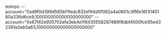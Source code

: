 testrpc --account="0xd9f0d399d565bf1fedc832ef94d0f062a4a0601c3ff6e16f3140180a336d6cb9,100000000000000000000" --account="0x67f42e905702efa3eb4e1f8435558287489f8dbf4500fcb95e432391a2eb5a63,100000000000000000000"

